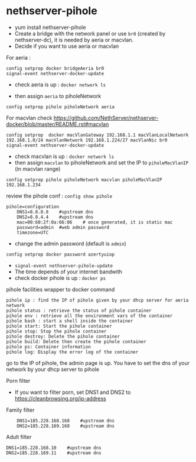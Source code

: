 # nethserver-pihole

- yum install nethserver-pihole
- Create a bridge with the network panel or use `br0` (created by nethserver-dc), it is needed by aeria or macvlan.
- Decide if you want to use aeria or macvlan

For aeria :
```
config setprop docker bridgeAeria br0
signal-event nethserver-docker-update
```
- check aeria is up : `docker network ls`

- then assign `aeria` to piholeNetwork

`config setprop pihole piholeNetwork aeria`

For macvlan check https://github.com/NethServer/nethserver-docker/blob/master/README.rst#macvlan
```
config setprop  docker macVlanGateway 192.168.1.1 macVlanLocalNetwork 192.168.1.0/24 macVlanNetwork 192.168.1.224/27 macVlanNic br0
signal-event nethserver-docker-update
```
- check macvlan is up : `docker network ls`
- then assign `macvlan` to piholeNetwork and set the IP to `piholeMacVlanIP` (in macvlan range)

`config setprop pihole piholeNetwork macvlan piholeMacVlanIP 192.168.1.234`

review the pihole conf : `config show pihole`
```
pihole=configuration
    DNS1=8.8.8.8    #upstream dns
    DNS2=8.8.4.4    #upstream dns
    mac=00:60:2f:0a:66:06    # once generated, it is static mac
    password=admin  #web admin password
    timezone=UTC
```
- change the admin password (default is `admin`)

`config setprop docker password azertyuiop`

- `signal-event nethserver-pihole-update`
- The time depends of your internet bandwith
- check docker pihole is up : `docker ps`

pihole facilities wrapper to docker command

    pihole ip : find the IP of pihole given by your dhcp server for aeria network
    pihole status : retrieve the status of pihole container
    pihole env : retrieve all the environment vars of the container
    pihole bash : start a shell inside the container
    pihole start: Start the pihole container
    pihole stop: Stop the pihole container
    pihole destroy: Delete the pihole container
    pihole build: Delete then create the pihole container
    pihole ps: Container information
    pihole log: Display the error log of the container

go to the IP of pihole, the admin page is up. You have to set the dns of your network by your dhcp server to pihole

Porn filter
- If you want to filter porn, set DNS1 and DNS2 to https://cleanbrowsing.org/ip-address

Family filter

```
    DNS1=185.228.168.168    #upstream dns
    DNS2=185.228.169.168    #upstream dns
```

Adult filter

```
DNS1=185.228.168.10    #upstream dns
DNS2=185.228.169.11    #upstream dns
```
